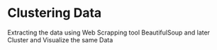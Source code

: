 # Clustering Data 
Extracting the data using Web Scrapping tool BeautifulSoup and later Cluster and Visualize the same Data
